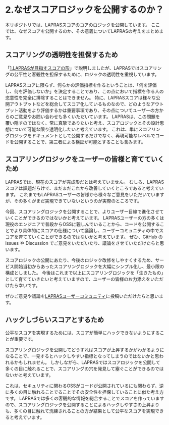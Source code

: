# 2.なぜスコアロジックを公開するのか？

本リポジトリでは、LAPRASスコアのコアのロジックを公開しています。
ここでは、なぜスコアを公開するのか、その意義についてLAPRASの考えをまとめます。

## スコアリングの透明性を担保するため

「[1.LAPRASが目指すスコアの形](./1_score_vision.md)」で説明しましたが、LAPRASではスコアリングの公平性と客観性を担保するために、ロジックの透明性を重視しています。

LAPRASスコアに限らず、何らかの評価指標を作るということは、「何を評価し、何を評価しないか」を決定することであり、この点において指標を作る人の恣意性を完全に排除することはできません。
特に、LAPRASスコアは様々な公開アウトプットなどを総合してスコア化しているものなので、どのようなアウトプット活動をより評価するかは重要事項であり、その点についてユーザーの方からのご意見やお問い合わせも多くいただいています。
LAPRASは、この問題を覆い隠すのではなく、常に真摯でありたいと考え、スコアロジックとその設計思想について可能な限り透明化したいと考えています。
これは、単にスコアリングロジックをドキュメントとして公開するだけでなく、再現可能なレベルでコードを公開することで、第三者による検証が可能とすることも含みます。


## スコアリングロジックをユーザーの皆様と育てていくため

LAPRASでは、現在のスコアが完成形だとは考えていません。
むしろ、LAPRASスコアは課題だらけで、まだまだこれから改善していくところであると考えています。
これまでもLAPRASユーザーの皆様から様々なご意見をいただいていますが、その多くがまだ実現できていないというのが実際のところです。

今回、スコアリングロジックを公開することで、よりユーザー目線で進化させていくことができるのではないかと考えています。
LAPRASユーザーの方の多くは現役のエンジニアで普段からOSSに親しんでいることから、コードを公開することでより具体的にスコアの仕様について議論し、ユーザーコミュニティの中でスコアを育てていくことができるのではないかと考えています。
ぜひ、GitHub のIssues や Discussion でご意見をいただいたり、議論をさせていただけたらと思います。

スコアロジックの公開にあたり、今後のロジック改修をしやすくするため、サービス開始当初からあったスコアリングロジックを大幅にシンプル化し、最小限の構成としました。
今後はこれまで以上にスコアリングロジックを「生きたもの」として育てていきたいと考えていますので、ユーザーの皆様のお力添えをいただけたら幸いです。

ぜひご意見や議論を[LAPRASユーザーコミュニティ](https://github.com/lapras-inc/lapras-user-community/discussions)に投稿いただけたらと思います。


## ハックしづらいスコアとするため


公平なスコアを実現するためには、スコアが簡単にハックできないようにすることが重要です。

スコアリングロジックを公開してどうすればスコアが上昇するかがわかるようになることで、一見するとハックしやすい指標となってしまうのではないかと思われるかもしれません。
しかしながら、LAPRASではスコアロジックを公開して多くの目に触れることで、スコアリングの穴を発見して塞ぐことができるのではないかと考えています。

これは、セキュリティに関わるOSSがコードが公開されているにも関わらず、逆に多くの目に触れることでることでその安全性を担保していることに似た考え方です。
LAPRASでは多くの客観的な情報を総合することでスコアを作っていますので、スコアリングロジックを公開することによるハックしやすさの上昇よりも、多くの目に触れて洗練されることの方が結果として公平なスコアを実現できると考えています。


